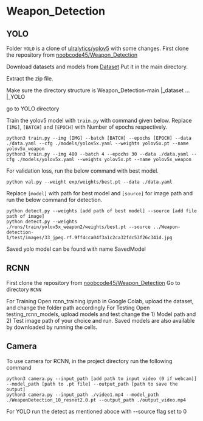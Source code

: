# Weapon_Detection

## YOLO
Folder `YOLO` is a clone of [ulralytics/yolov5](https://github.com/ultralytics/yolov5.git) with some changes.
First clone the repository from [noobcode45/Weapon_Detection](https://github.com/noobcoder45/Weapon_Detection.git)

Download datasets and models from [Dataset](https://drive.google.com/file/d/17Mw2GslZ8vWNpV1R3aqI9U8x6t1-2jqt/view?usp=sharing)
Put it in the main directory.

Extract the zip file.

Make sure the directory structure is
Weapon_Detection-main
|_dataset
    ...
|_YOLO

go to YOLO directory

Train the yolov5 model with `train.py` with command given below. Replace `[IMG]`, `[BATCH]` and `[EPOCH]` with Number of epochs respectively.
```
python3 train.py --img [IMG] --batch [BATCH] --epochs [EPOCH] --data ./data.yaml --cfg ./models/yolov5x.yaml --weights yolov5x.pt --name yolov5x_weapon
python3 train.py --img 480 --batch 4 --epochs 30 --data ./data.yaml --cfg ./models/yolov5x.yaml --weights yolov5x.pt --name yolov5x_weapon
```

For validation loss, run the below command with best model.
```
python val.py --weight exp/weights/best.pt --data ./data.yaml
```

Replace `[model]` with path for best model and `[source]` for image path and run the below command for detection.
```
python detect.py --weights [add path of best model] --source [add file path of image]
python detect.py --weights ./runs/train/yolov5x_weapon2/weights/best.pt --source ../Weapon-detection-1/test/images/33_jpeg.rf.9ff4cca04f3a1c2ca32fdc53f26c341d.jpg
```

Saved yolo model can be found with name SavedModel


## RCNN
First clone the repository from [noobcode45/Weapon_Detection](https://github.com/noobcoder45/Weapon_Detection.git)
Go to directory `RCNN`

For Training 
Open rcnn_training.ipynb in Google Colab, upload the dataset, and change the folder path accordingly
For Testing
Open testing_rcnn_models, upload models and test change the 1) Model path and 2) Test image path of your choice and run.
Saved models are also available by downloaded by running the cells.

## Camera
To use camera for RCNN, in the project directory run the following command
```
python3 camera.py --input_path [add path to input video (0 if webcam)] --model_path [path to .pt file] --output_path [path to save the output]
python3 camera.py --input_path ./video1.mp4 --model_path ./WeaponDetection_10_resnet2.0.pt --output_path ./output_video.mp4
```
For YOLO run the detect as mentioned aboce with --source flag set to 0


